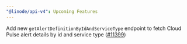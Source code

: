 ```yaml
---
"@linode/api-v4": Upcoming Features
---
```


Add new `getAlertDefinitionByIdAndServiceType` endpoint to fetch Cloud Pulse alert details by id and service type ([#11399](https://github.com/linode/manager/pull/11399))

